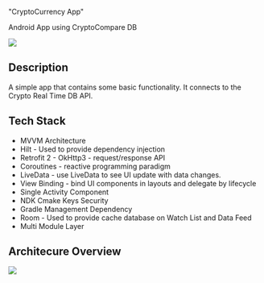 "CryptoCurrency App"

Android App using CryptoCompare DB

<img src="https://user-images.githubusercontent.com/8085770/133934015-38303613-4c13-485a-9ebe-91deb1807b6e.png">

## Description

A simple app that contains some basic functionality. It connects to the Crypto Real Time DB API.


## Tech Stack
- MVVM Architecture
- Hilt - Used to provide dependency injection
- Retrofit 2 - OkHttp3 - request/response API
- Coroutines - reactive programming paradigm
- LiveData - use LiveData to see UI update with data changes.
- View Binding - bind UI components in layouts and delegate by lifecycle
- Single Activity Component
- NDK Cmake Keys Security
- Gradle Management Dependency
- Room - Used to provide cache database on Watch List and Data Feed
- Multi Module Layer

## Architecure Overview
<img src="https://user-images.githubusercontent.com/8085770/133999315-bb7db71d-c324-472f-b8e5-25aea1d522d8.png">
